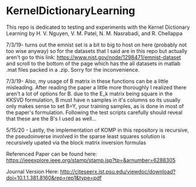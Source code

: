 # KernelDictionaryLearning
This repo is dedicated to testing and experiments with the Kernel Dictionary Learning by H. V. Nguyen, V. M. Patel, N. M. Nasrabadi, and R. Chellappa

7/3/19- turns out the emnist set is a bit to big to host on here (probably not too wise anyway) so for the datasets that I said are in this repo but actually aren't go to this link: https://www.nist.gov/node/1298471/emnist-dataset    and scroll to the bottom of the page which has the all datasets in matlab .mat files packed in a .zip. Sorry for the inconvenience.

7/3/19- Also, my usage of B matrix in these functions can be a little misleading. After reading the paper a little more thoroughly I realized there aren't a lot of options for B. due to the E_k matrix being square in the KKSVD formulation, B must have n samples in it's columns so its usually only makes sense to set B=Y, your training samples, as is done in most of the paper's formulation. Following the test scripts carefully should reveal that these are the B's I used as well... 

5/15/20 - Lastly, the implementation of KOMP in this repository is recursive, the pseudoinverse involved in the sparse least squares solution is recursively upated via the block matrix inversion formulas

Referenced Paper can be found here: https://ieeexplore.ieee.org/stamp/stamp.jsp?tp=&arnumber=6288305

Journal Version Here: http://citeseerx.ist.psu.edu/viewdoc/download?doi=10.1.1.381.8160&rep=rep1&type=pdf
